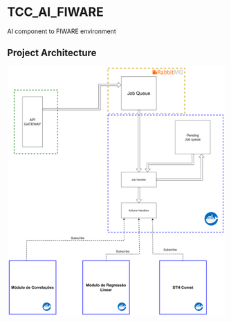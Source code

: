 # TCC_AI_FIWARE

AI component to FIWARE environment


## Project Architecture

![project architecture](./docs/architecture.png)